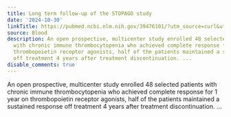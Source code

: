 ```yaml
---
title: Long term follow-up of the STOPAGO study
date: '2024-10-30'
linkTitle: https://pubmed.ncbi.nlm.nih.gov/39476101/?utm_source=curl&utm_medium=rss&utm_campaign=journals&utm_content=7603509&fc=None&ff=20241031185336&v=2.18.0.post9+e462414
source: Blood
description: An open prospective, multicenter study enrolled 48 selected patients
  with chronic immune thrombocytopenia who achieved complete response for 1 year on
  thrombopoietin receptor agonists, half of the patients maintained a sustained response
  off treatment 4 years after treatment discontinuation. ...
disable_comments: true
---
```

An open prospective, multicenter study enrolled 48 selected patients with chronic immune thrombocytopenia who achieved complete response for 1 year on thrombopoietin receptor agonists, half of the patients maintained a sustained response off treatment 4 years after treatment discontinuation. ...